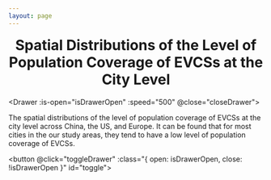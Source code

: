 ```yaml
---
layout: page
---
```

# Spatial Distributions of the Level of Population Coverage of EVCSs at the City Level

<Drawer :is-open="isDrawerOpen" :speed="500" @close="closeDrawer">
    <cityDetails>
        <div class="note custom-block github-alert">
            <p>The spatial distributions of the level of population coverage of EVCSs at the city level across China, the US, and Europe. It can be found that for most cities in the our study areas, they tend to have a low level of population coverage of EVCSs.</p>
        </div>
    </cityDetails>
</Drawer>

<button @click="toggleDrawer" :class="{ open: isDrawerOpen, close: !isDrawerOpen }" id="toggle">
</button>

<LeafletMap :mainScript :center="mapCenter" :zoom="mapZoom" ref="map" />


<script setup>
    import LeafletMap from '@/components/LeafletMap.vue';
    import { ref, watch } from 'vue';
    import { initGeoJsonLayer } from "@/layers/geojsonlayer.js";

    import { data } from '@/loader/C.data.js';
    import Drawer from "@/components/Drawer.vue";
    import cityDetails from "@/layouts/cityDetails.vue";

    import { useCityStore } from '@/stores/cityStore';
    import { computed } from 'vue';


    const cityStore = useCityStore();

    const selectedCity = computed(() => cityStore.selectedCity);

    const colorsets = [
        ['#f7fbff','#deebf7','#c6dbef','#9ecae1','#6baed6','#4292c6','#2171b5','#08519c','#08306b'], // blue
        // ['#ffffd9','#edf8b1','#c7e9b4','#7fcdbb','#41b6c4','#1d91c0','#225ea8','#253494','#081d58'], // blue-green
        // ['#ffffe5','#f7fcb9','#d9f0a3','#addd8e','#78c679','#41ab5d','#238443','#006837','#004529'], // green
        // ['#f7f4f9','#e7e1ef','#d4b9da','#c994c7','#df65b0','#e7298a','#ce1256','#980043','#67001f'], // red
        // ['#fcfbfd','#efedf5','#dadaeb','#bcbddc','#9e9ac8','#807dba','#6a51a3','#54278f','#3f007d'], // purple
        // ['#fff5eb','#fee6ce','#fdd0a2','#fdae6b','#fd8d3c','#f16913','#d94801','#a63603','#7f2704'], // orange
        // ['#fff7f3','#fde0dd','#fcc5c0','#fa9fb5','#f768a1','#dd3497','#ae017e','#7a0177','#49006a'], // pink
    ];

    const mapCenter = ref([39.8283, -98.5795]);
    const mapZoom = ref(4);

    let isDrawerOpen = ref(false);

    const toggleDrawer = () => {
        isDrawerOpen.value = !isDrawerOpen.value;
    };

    const closeDrawer = () => {
        isDrawerOpen.value = false;
    };

    // 只要 selectedRegion 不为空就打开抽屉
    watch(selectedCity, (newVal) => {
        if (newVal) {
            isDrawerOpen.value = true;
        }
    });

    const clickCallback = function (properties) {
        if (properties){
            cityStore.updateSelectedCity(properties);
            cityStore.updateSelectedColumn(this._legendName);
        } else {
            cityStore.updateSelectedCity(null);
            cityStore.updateSelectedColumn(null);
        }
    };

    function mainScript(L, mapInstance, layerControl) {

        initGeoJsonLayer();

        const geoJsonLayer = L.geoJsonLayer('Population Coverage of EVCSs', clickCallback);

        const D_Colors = colorsets[0];
        geoJsonLayer.setColors(D_Colors);

        layerControl.addOverlay(geoJsonLayer, 'Population Coverage of EVCSs');
        geoJsonLayer.clear();

        geoJsonLayer.addTo(mapInstance);

        const {cn, us, eu} = data;
        geoJsonLayer.appendData(cn,(d) => parseFloat(d.properties.V));
        geoJsonLayer.appendData(us,(d) => parseFloat(d.properties.V));
        geoJsonLayer.appendData(eu,(d) => parseFloat(d.properties.V));
        geoJsonLayer.update();

        return geoJsonLayer;
    }

</script>


<style scoped>
    h1 {
        font-size: 2em;
        text-align: center;
        margin: 0.67em 0;
        color: var(--vp-c-brand-1);
    }

    #toggle.open {
    background-color: #ff1100b0;
    border-radius: 50%;
    width: 10px;
    height: 10px;
    }

    #toggle.close {
        background-color: #00ff08b0;
        border-radius: 50%;
        width: 10px;
        height: 10px;
    }
</style>
